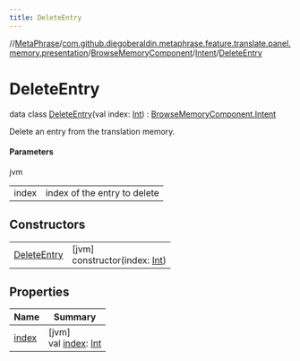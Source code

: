 ```yaml
---
title: DeleteEntry
---
```

//[MetaPhrase](../../../../../index.html)/[com.github.diegoberaldin.metaphrase.feature.translate.panel.memory.presentation](../../../index.html)/[BrowseMemoryComponent](../../index.html)/[Intent](../index.html)/[DeleteEntry](index.html)



# DeleteEntry

data class [DeleteEntry](index.html)(val index: [Int](https://kotlinlang.org/api/latest/jvm/stdlib/kotlin/-int/index.html)) : [BrowseMemoryComponent.Intent](../index.html)

Delete an entry from the translation memory.



#### Parameters


jvm

| | |
|---|---|
| index | index of the entry to delete |



## Constructors


| | |
|---|---|
| [DeleteEntry](-delete-entry.html) | [jvm]<br>constructor(index: [Int](https://kotlinlang.org/api/latest/jvm/stdlib/kotlin/-int/index.html)) |


## Properties


| Name | Summary |
|---|---|
| [index](--index--.html) | [jvm]<br>val [index](--index--.html): [Int](https://kotlinlang.org/api/latest/jvm/stdlib/kotlin/-int/index.html) |


